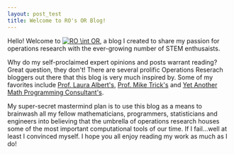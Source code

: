 ```yaml
---
layout: post_test
title: Welcome to RO's OR Blog!
---
```


Hello! Welcome to <a href="https://www.codecogs.com/eqnedit.php?latex=RO&space;\int&space;OR" target="_blank"><img src="https://latex.codecogs.com/gif.latex?RO&space;\int&space;OR" title="RO \int OR" /></a>, a blog I created to share my passion for operations research with the ever-growing number of STEM enthusaists.

Why do my self-proclaimed expert opinions and posts warrant reading? Great question, they don't! There are several prolific Operations Reserach bloggers out there that this blog is very much inspired by. Some of my favorites include [Prof. Laura Albert's](https://punkrockor.com/), [Prof. Mike Trick's](https://mat.tepper.cmu.edu/blog/) and [Yet Another Math Programming Consultant's](http://yetanothermathprogrammingconsultant.blogspot.com/).

My super-secret mastermind plan is to use this blog as a means to brainwash all my fellow mathematicians, programmers, statisticians and engineers into believing that the umbrella of operations research houses some of the most important computational tools of our time. If I fail...well at least I convinced myself. I hope you all enjoy reading my work as much as I do!
